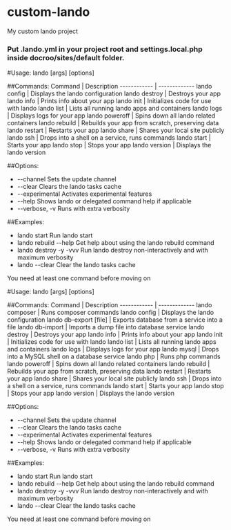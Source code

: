 # custom-lando
My custom lando project

### Put .lando.yml in your project root and settings.local.php inside docroo/sites/default folder.

#Usage: lando <command> [args] [options]

##Commands:
Command | Description
------------ | -------------
  lando config   |  Displays the lando configuration
  lando destroy  |  Destroys your app
  lando info     |  Prints info about your app
  lando init     |  Initializes code for use with lando
  lando list     |  Lists all running lando apps and containers
  lando logs     |  Displays logs for your app
  lando poweroff |  Spins down all lando related containers
  lando rebuild  |  Rebuilds your app from scratch, preserving data
  lando restart  |  Restarts your app
  lando share    |  Shares your local site publicly
  lando ssh      |  Drops into a shell on a service, runs commands
  lando start    |  Starts your app
  lando stop     |  Stops your app
  lando version  |  Displays the lando version

##Options:
  - --channel       Sets the update channel
  - --clear         Clears the lando tasks cache
  - --experimental  Activates experimental features
  - --help          Shows lando or delegated command help if applicable
  - --verbose, -v   Runs with extra verbosity

##Examples:
  - lando start            Run lando start
  - lando rebuild --help  Get help about using the lando rebuild command
  - lando destroy -y -vvv  Run lando destroy non-interactively and with maximum verbosity
  - lando --clear          Clear the lando tasks cache

You need at least one command before moving on

#Usage: lando <command> [args] [options]

##Commands:
Command | Description
------------ | -------------
   lando composer     |     Runs composer commands
   lando config       |     Displays the lando configuration
   lando db-export [file] |  Exports database from a service into a file
   lando db-import <file> | Imports a dump file into database service
   lando destroy      |     Destroys your app
   lando info         |     Prints info about your app
   lando init         |     Initializes code for use with lando
   lando list         |     Lists all running lando apps and containers
   lando logs         |     Displays logs for your app
   lando mysql        |     Drops into a MySQL shell on a database service
   lando php          |     Runs php commands
   lando poweroff     |     Spins down all lando related containers
   lando rebuild      |     Rebuilds your app from scratch, preserving data
   lando restart      |     Restarts your app
   lando share        |     Shares your local site publicly
   lando ssh          |     Drops into a shell on a service, runs commands
   lando start        |     Starts your app
   lando stop         |     Stops your app
   lando version      |     Displays the lando version

##Options:
  - --channel       Sets the update channel
  - --clear         Clears the lando tasks cache
  - --experimental  Activates experimental features
  - --help          Shows lando or delegated command help if applicable
  - --verbose, -v   Runs with extra verbosity

##Examples:
  - lando start            Run lando start
  - lando rebuild --help  Get help about using the lando rebuild command
  - lando destroy -y -vvv  Run lando destroy non-interactively and with maximum verbosity
  - lando --clear          Clear the lando tasks cache

You need at least one command before moving on
